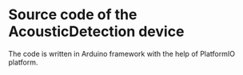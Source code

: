 # Source code of the AcousticDetection device

The code is written in Arduino framework with the help of PlatformIO platform.